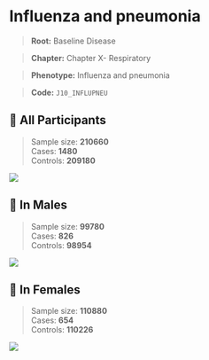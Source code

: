 # Influenza and pneumonia

> **Root:** Baseline Disease  

> **Chapter:** Chapter X- Respiratory  

> **Phenotype:** Influenza and pneumonia  

> **Code:** `J10_INFLUPNEU`

## 🧪 All Participants  
> Sample size: **210660**  
> Cases: **1480**  
> Controls: **209180**
<img src="/Disease/Figures/ALL/Baseline/J10_INFLUPNEU.png"/>
<CsvTable src="/Disease_Data/ALL/Baseline/LG_J10_INFLUPNEU.csv" label="🔍 View full results" />

## 👨 In Males  
> Sample size: **99780**  
> Cases: **826**  
> Controls: **98954**
<img src="/Disease/Figures/Male/Baseline/J10_INFLUPNEU.png"/>
<CsvTable src="/Disease_Data/Male/Baseline/LG_J10_INFLUPNEU.csv" label="🔍 View full results" />

## 👩 In Females  
> Sample size: **110880**  
> Cases: **654**  
> Controls: **110226**
<img src="/Disease/Figures/Female/Baseline/J10_INFLUPNEU.png"/>
<CsvTable src="/Disease_Data/Female/Baseline/LG_J10_INFLUPNEU.csv" label="🔍 View full results" />
